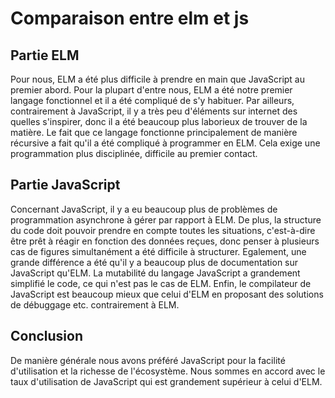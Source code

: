 # Comparaison entre elm et js

## Partie ELM
Pour nous, ELM a été plus difficile à prendre en main que JavaScript au premier abord. Pour la plupart d'entre nous, ELM a été notre premier langage fonctionnel et il a été compliqué de s'y habituer. 
Par ailleurs, contrairement à JavaScript, il y a très peu d'éléments sur internet des quelles s'inspirer, donc il a été beaucoup plus laborieux de trouver de la matière.
Le fait que ce langage fonctionne principalement de manière récursive a fait qu'il a été compliqué à programmer en ELM. Cela exige une programmation plus disciplinée, difficile au premier contact. 

## Partie JavaScript
Concernant JavaScript, il y a eu beaucoup plus de problèmes de programmation asynchrone à gérer par rapport à ELM. De plus, la structure du code doit pouvoir prendre en compte toutes les situations, c'est-à-dire être prêt à réagir en fonction des données reçues, donc penser à plusieurs cas de figures simultanément a été difficile à structurer.
Egalement, une grande différence a été qu'il y a beaucoup plus de documentation sur JavaScript qu'ELM.
La mutabilité du langage JavaScript a grandement simplifié le code, ce qui n'est pas le cas de ELM. 
Enfin, le compilateur de JavaScript est beaucoup mieux que celui d'ELM en proposant des solutions de débuggage etc. contrairement à ELM. 

## Conclusion
De manière générale nous avons préféré JavaScript pour la facilité d'utilisation et la richesse de l'écosystème. Nous sommes en accord avec le taux d'utilisation de JavaScript qui est grandement supérieur à celui d'ELM.
